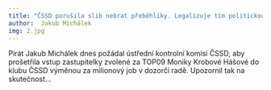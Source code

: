 ```yaml
---
title: "ČSSD porušila slib nebrat přeběhlíky. Legalizuje tím politickou korupci"
author:  Jakub Michálek
img: 2.jpg
---
```


Pirát Jakub Michálek dnes požádal ústřední kontrolní komisi ČSSD, aby prošetřila vstup zastupitelky zvolené za TOP09 Moniky Krobové Hášové do klubu ČSSD výměnou za milionový job v dozorčí radě. Upozornil tak na skutečnost...
